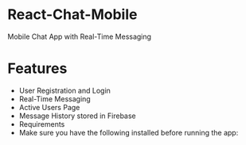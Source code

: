 # React-Chat-Mobile
Mobile Chat App with Real-Time Messaging

# Features
- User Registration and Login
- Real-Time Messaging
- Active Users Page
- Message History stored in Firebase
- Requirements
- Make sure you have the following installed before running the app:
